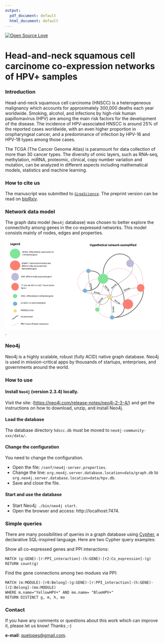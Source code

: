```yaml
---
output:
  pdf_document: default
  html_document: default
---
```


[![Open Source Love](https://badges.frapsoft.com/os/v3/open-source.png?v=103)](https://github.com/ellerbrock/open-source-badges/)


# Head-and-neck squamous cell carcinome co-expression networks of HPV+ samples

### Introduction

Head-and-neck squamous cell carcinoma (HNSCC) is a heterogeneous malignancy which accounts for approximately 300,000 deaths each year worldwide. Smoking, alcohol, and infections by high-risk human papillomavirus (HPV) are among the main risk factors for the development of the disease. The incidence of HPV-associated HNSCC is around 25% of the reported cases worldwide, with an even higher proportion in oropharyngeal cancer, and a predominance of infection by HPV-16 and HPV-18 types among those cases. 

The TCGA (The Cancer Genome Atlas) is paramount for data collection of more than 30 cancer types. The diversity of omic layers, such as RNA-seq, methylation, miRNA, proteomic, clinical, copy number variation and mutation, can be analyzed in different aspects including mathematical models, statistics and machine learning. 

### How to cite us

The manuscript was submitted to [`GigaScience`](https://academic.oup.com/gigascience). The preprint version can be read on [bioRxiv](http://dx.doi.org/10.1101/236133).

### Network data model 

The graph data model (`Neo4j` database) was chosen to better explore the connectivity among genes in the co-expressed networks. This model consists mainly of nodes, edges and properties.  

![Figure 1: Data model representation with nodes and edges.](img/HPV-network.png).

### Neo4j

Neo4j is a highly scalable, robust (fully ACID) native graph database. Neo4j is used in mission-critical apps by thousands of startups, enterprises, and governments around the world.

### How to use

#### Install `Neo4j` (version 2.3.4) locally.

Visit the site: (https://neo4j.com/release-notes/neo4j-2-3-4/) and get the instructions on how to download, unzip, and install Neo4j.


#### Load the database

The database directory `hdscc.db` must be moved to `neo4j-community-xxx/data/`.

#### Change the configuration

You need to change the configuration. 

* Open the file: `/conf/neo4j-server.properties`.
* Change the line: `org.neo4j.server.database.location=data/graph.db` to `org.neo4j.server.database.location=data/hpv.db`.
* Save and close the file.

#### Start and use the database

* Start Neo4j: `./bin/neo4j start`. 
* Open the browser and access: http://localhost:7474.

### Simple queries

There are many possibilities of queries in a graph database using [Cypher](https://neo4j.com/developer/cypher-query-language/), a declarative SQL-inspired language. Here are two Cypher query examples:

Show all co-expressed genes and PPI interactions:

    MATCH (g:GENE)-[r:PPI_interaction]-(h:GENE)-[r2:Co_expression]-(g) 
    RETURN count(g)
    
Find the gene connections among two modues via PPI:

    MATCH (m:MODULE)-[r0:Belong]-(g:GENE)-[r:PPI_interaction]-(h:GENE)-[r2:Belong]-(mo:MODULE) 
    WHERE m.name="YellowHPV+" AND mo.name= "BlueHPV+" 
    RETURN DISTINCT g, m, h, mo
>
### Contact
If you have any comments or questions about this work which can improve it, please let us know! Thanks ;-)

**e-mail**: quelopes@gmail.com. 
<!-- Ask questions and please report any bug you find. -->
<!-- MATCH (m:MODULE)-[r0:Belong]-(g:GENE)-[r:PPI_interaction]-(h:GENE)-[r2:Co_expression]-(g) WHERE m.name="BlueHPV+" return g -->
<!-- MATCH (m:MODULE)-[r0:Belong]-(g:GENE)-[r:PPI_interaction]-(h:GENE)-[r2:Co_expression]-(g) WHERE m.name="YellowHPV+" return g -->
